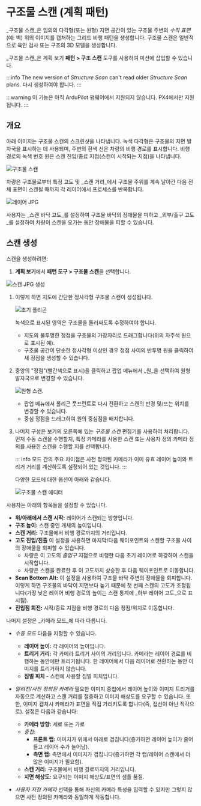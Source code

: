 # 구조물 스캔 (계획 패턴)

_구조물 스캔_은 임의의 다각형(또는 원형) 지면 공간이 있는 구조물 주변의 _수직 표면_(예: 벽) 위의 이미지를 캡처하는 그리드 비행 패턴을 생성합니다.
구조물 스캔은 일반적으로 육안 검사 또는 구조의 3D 모델을 생성합니다.

_구조물 스캔_은 계획 보기 **패턴 > 구조 스캔** 도구를 사용하여 미션에 삽입할 수 있습니다.

:::info
The new version of _Structure Scan_ can't read older _Structure Scan_ plans. 다시 생성하여야 합니다.
:::

:::warning
이 기능은 아직 ArduPilot 펌웨어에서 지원되지 않습니다.
PX4에서만 지원됩니다.
:::

## 개요

아래 이미지는 구조물 스캔의 스크린샷을 나타냅니다.
녹색 다각형은 구조물의 지면 발자국을 표시하는 데 사용되며, 주변의 흰색 선은 차량의 비행 경로를 표시합니다.
비행 경로의 녹색 번호 원은 스캔 진입/종료 지점(스캔이 시작되는 지점)을 나타냅니다.

![구조물 스캔](../../../assets/plan/structure_scan_v2/structure_scan.jpg)

차량은 구조물로부터 특정 고도 및 _스캔 거리_에서 구조물 주위를 계속 날아간 다음 전체 표면이 스캔될 때까지 각 레이어에서 프로세스를 반복합니다.

![레이어 JPG](../../../assets/plan/structure_scan_v2/layers.jpg)

사용자는 _스캔 바닥 고도_를 설정하여 구조물 바닥의 장애물을 피하고 _외부/출구 고도_를 설정하여 차량이 스캔을 오가는 동안 장애물을 피할 수 있습니다.

## 스캔 생성

스캔을 생성하려면:

1. **계획 보기**에서 **패턴 도구 > 구조물 스캔**을 선택합니다.

![스캔 JPG 생성](../../../assets/plan/structure_scan_v2/create_scan.jpg)

1. 이렇게 하면 지도에 간단한 정사각형 구조물 스캔이 생성됩니다.

   ![초기 폴리곤](../../../assets/plan/structure_scan_v2/initial_polygon_scan.jpg)

   녹색으로 표시된 영역은 구조물을 둘러싸도록 수정하여야 합니다.

   - 지도의 불투명한 정점을 구조물의 가장자리로 드래그합니다(위의 자주색 원으로 표시된 예).
   - 구조물 공간이 단순한 정사각형 이상인 경우 정점 사이의 반투명 원을 클릭하여 새 정점을 생성할 수 있습니다.

2. 중앙의 "정점"(빨간색으로 표시)을 클릭하고 팝업 메뉴에서 _원_을 선택하여 원형 발자국으로 변경할 수 있습니다.

   ![원형 스캔](../../../assets/plan/structure_scan_v2/circle_scan.jpg).

   - 팝업 메뉴에서 폴리곤 풋프린트로 다시 전환하고 스캔의 반경 및/또는 위치를 변경할 수 있습니다.
   - 중심 정점을 드래그하여 원의 중심점을 배치합니다.

3. 나머지 구성은 보기의 오른쪽에 있는 _구조물 스캔_ 편집기를 사용하여 처리합니다.
   먼저 수동 스캔을 수행할지, 특정 카메라를 사용한 스캔 또는 사용자 정의 카메라 정의를 사용한 스캔을 수행할 지를 선택합니다.

   ::: info
   모드 간의 주요 차이점은 사전 정의된 카메라가 이미 유효 레이어 높이와 트리거 거리를 계산하도록 설정되어 있는 것입니다.
   :::

   다양한 모드에 대한 옵션이 아래와 같습니다.

   ![구조물 스캔 에디터](../../../assets/plan/structure_scan_v2/editor_options.jpg)

사용자는 아래의 항목들을 설정할 수 있습니다.

- **위/아래에서 스캔 시작:** 레이어가 스캔되는 방향입니다.
- **구조 높이:** 스캔 중인 개체의 높이입니다.
- **스캔 거리:** 구조물에서 비행 경로까지의 거리입니다.
- **고도 진입/진출** 이 설정을 사용하면 마지막/다음 웨이포인트와 스캔할 구조물 사이의 장애물을 회피할 수 있습니다.
  - 차량은 이 고도의 _출입구_ 지점으로 비행한 다음 초기 레이어로 하강하여 스캔을 시작합니다.
  - 차량은 스캔을 완료한 후 이 고도까지 상승한 후 다음 웨이포인트로 이동합니다.
- **Scan Bottom Alt:** 이 설정을 사용하여 구조물 바닥 주변의 장애물을 회피합니다.
  이렇게 하면 구조물의 바닥이 지면보다 높기 때문에 첫 번째 스캔의 고도가 조정됩니다(가장 낮은 레이어 비행 경로의 높이는 스캔 통계에 _하부 레이어 고도_으로 표시됨).
- **진입점 회전:** 시작/종료 지점을 비행 경로의 다음 정점/위치로 이동합니다.

나머지 설정은 _카메라 모드_에 따라 다릅니다.

- _수동 모드_ 다음을 지정할 수 있습니다.
  - **레이어 높이:** 각 레이어의 높이입니다.
  - **트리거 거리:** 각 카메라 트리거 사이의 거리입니다.
    카메라는 레이어 경로를 비행하는 동안에만 트리거됩니다.
    한 레이어에서 다음 레이어로 전환하는 동안 이미지를 트리거하지 않습니다.
  - **짐벌 피치** - 스캔에 사용할 짐벌 피치입니다.

- _알려진/사전 정의된 카메라_ 필요한 이미지 중첩에서 레이어 높이와 이미지 트리거를 자동으로 계산하고 스캔 거리를 절충하고 이미지 해상도를 요구할 수 있습니다.
  또한, 이미지 캡처시 카메라가 표면을 직접 가리키도록 합니다(즉, 접선이 아닌 직각으로).
  설정은 다음과 같습니다:

  - **카메라 방향:** 세로 또는 가로
  - _중첩_:
    - **프론트 랩:** 이미지가 위에서 아래로 겹칩니다(증가하면 레이어 높이가 줄어들고 레이어 수가 늘어남).
    - **측면 랩:** 측면에서 이미지가 겹칩니다(증가하면 각 랩/레이어 스캔에서 더 많은 이미지가 필요함).
  - **스캔 거리:** 구조물에서 비행 경로까지의 거리입니다.
  - **지면 해상도:** 요구되는 이미지 해상도/표면의 샘플 품질.

- _사용자 지정 카메라_ 선택을 통해 자신의 카메라 특성을 입력할 수 있지만 그렇지 않으면 사전 정의된 카메라와 동일하게 작동합니다.
